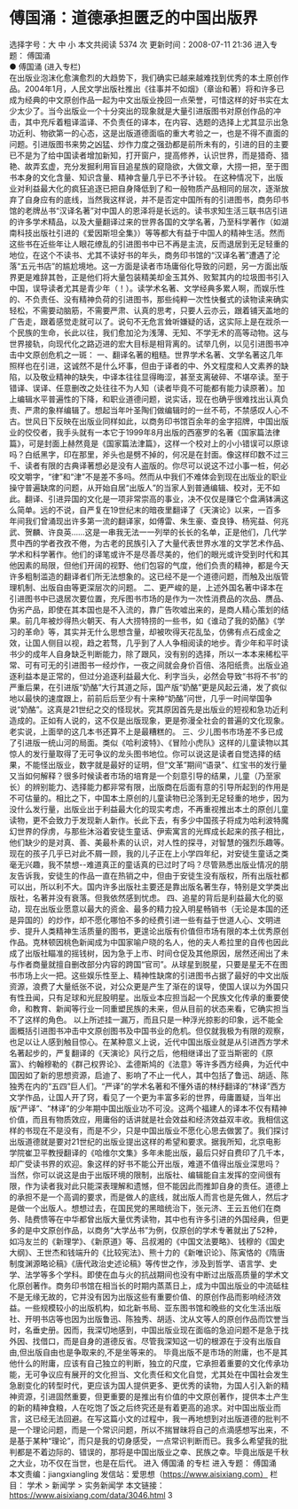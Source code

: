 # 傅国涌：道德承担匮乏的中国出版界

选择字号：大 中 小   本文共阅读 5374 次 更新时间：2008-07-11 21:36
进入专题： 傅国涌  
● 傅国涌 (进入专栏)  
在出版业泡沫化愈演愈烈的大趋势下，我们确实已越来越难找到优秀的本土原创作品。2004年1月，人民文学出版社推出《往事并不如烟》（章诒和著）将和许多已成为经典的中文原创作品一起为中文出版业挽回一点荣誉，可惜这样的好书实在太少太少了。当今出版业一个十分突出的现象就是大量引进版图书对原创作品的冲击，其中充斥着粗译滥译、不负责任的译本，在内容、选题的选择上尤其显示出急功近利、物欲第一的心态，这是出版道德面临的重大考验之一，也是不得不直面的问题。引进版图书来势之凶猛、炒作力度之强劲都是前所未有的，引进的目的主要已不是为了给中国读者增加新知，打开窗户，提高修养，认识世界，而是猎奇、猎艳、故弄玄虚，充分发掘利用盲目追星族的窥隐欲，大做文章，大捞一把，至于图书本身的文化含量、知识含量、精神含量几乎已不予计较。
在这种情况下，出版业对利益最大化的疯狂追逐已把自身降低到了和一般物质产品相同的层次，逐渐放弃了自身应有的底线，当然我这样说，并不是否定中国所有的引进图书，商务印书馆的老牌丛书“汉译名著”对中国人的恩泽将是长远的。读书求知生活三联书店引进的许多学术精品，以及大量翻译过来的世界各国的文学名著，乃至科学著作（如湖南科技出版社引进的《爱因斯坦全集》）等等都大有益于中国人的精神生活。然而这些书在近些年让人眼花缭乱的引进图书中已不再是主流，反而退居到无足轻重的地位，在这个不读书、尤其不读好书的年头，商务印书馆的“汉译名著”遭遇了沦落“五元书店”的尴尬境地。这一方面是读者市场庸俗化导致的问题，另一方面出版界更是难辞其咎，正是他们将大量包装精美却金玉其外、败絮其内的垃圾图书引入中国，误导读者尤其是青少年（！）。读学术名著、文学经典多累人啊，而娱乐性的、不负责任、没有精神负荷的引进图书，那些纯粹一次性快餐式的读物读来确实轻松，不需要动脑筋，不需要严肃、认真的思考，只要人云亦云，跟着铺天盖地的广告走，跟着感觉走就可以了。说句不无危言耸听嫌疑的话，这实际上是在戕杀一个民族的生命，长此以往，我们愈加沦为浅薄、无知、不学无术的高等动物。这与世界接轨，向现代化之路迈进的宏大目标是相背离的。试举几例，以见引进图书冲击中文原创危机之一斑：
一、翻译名著的粗糙。世界学术名著、文学名著这几年照样也在引进，这诚然不是什么坏事，但由于译者的中、外文程度和人文素养的缺陷，以及敬业精神的缺失，中译本往往显得晦涩，甚至支离破碎、不堪卒读。至于错译、误译、任意删改之处往往不为人知（读者毕竟不可能都有能力读原著）。加上编辑水平普遍性的下降，和职业道德问题，说实话，现在也确乎很难找出认真负责、严肃的象样编辑了。想起当年叶圣陶们做编辑时的一丝不苟，不禁感叹人心不古。世风日下反映在出版业同样如此，以商务印书馆百余年的金字招牌，中国出版业的佼佼者，我手头就有一本它于1999年8月出版的西塞罗的名著《国家篇法律篇》，可是封面上赫然竟是《国家篇法津篇》，这样一个校对上的小小错误可以原谅吗？白纸黑字，印在那里，斧头也是劈不掉的，何况是在封面。像这样印数不过三千、读者有限的古典译著想必是没有人盗版的。你尽可以说这不过小事一桩，何必咬文嚼字，“律”和“津”不是差不多吗。然而从中我们不难体会到现在出版业的职业操守普遍缺席的问题，从开始自居“出版人”的当家人到普通编辑、校对，无不如此。翻译、引进异国的文化是一项非常崇高的事业，决不仅仅是赚它个盘满钵满这么简单。远的不说，自严复在19世纪末的暗夜里翻译了《天演论》以来，一百多年间我们曾涌现出许多第一流的翻译家，如傅雷、朱生豪、查良铮、杨宪益、何兆武、贺麟、许良英……这是一串我无法一一列举的长长的名单，正是他们，几代学贯中西的学者孜孜不倦，为古老的民族引入了大量代表世界水准的文学艺术作品、学术和科学著作。他们的译笔或许不是尽善尽美的，他们的眼光或许受到时代和其他因素的局限，但他们开阔的视野、他们包容的气度，他们负责的精神，都是今天许多粗制滥造的翻译者们所无法想象的。这已经不是一个道德问题，而触及出版管理机制、出版自由等更深层次的问题。
二、更严峻的是，上述外国名著中译本在引进图书中已退居次要位置，充斥图书市场的是作为一次性消费品的次品、赝品、伪劣产品，即使在其本国也是不入流的，靠广告吹嘘出来的，是商人精心策划的结果。前几年被炒得热火朝天、有人大捞特捞的一些书，如《谁动了我的奶酪》《学习的革命》等，其实并无什么思想含量，却被吹得天花乱坠，仿佛有点石成金之效，让国人侧目以视，趋之若骛，几乎到了人人争相阅读的地步。青少年和平时读书少的成年人自身缺乏判断能力，除了跟风，没有别的选择，所以一本本来稀松平常、可有可无的引进图书一经炒作，一夜之间就会身价百倍、洛阳纸贵。出版业追逐利益本是正常的，但过分追逐利益最大化、利字当头，必然会导致“书将不书”的严重后果，在引进版“奶酪”大行其道之际，国产版“奶酪”更是风起云涌，发了疯似地以最快的速度跟上，前前后后至少有十来种“奶酪”问世，几乎一时间举国争说“奶酪”。这真是21世纪之交的怪现状。究其原因首先是出版业的短视和急功近利造成的。正如有人说的，这不仅是出版现象，更是弥漫全社会的普遍的文化现象。老实说，上面举的这几本书还算不上是最糟糕的。
三、少儿图书市场差不多已成了引进版一统山河的局面。类似《哈利波特》、《冒险小虎队》这样的儿童读物以其惊人的发行量取得了无可争议的龙头图书地位。你可以说这是读者自觉选择的结果，不能怪出版业，数字就是最好的证明，但“文革”期间“语录”、红宝书的发行量又当如何解释？很多时候读者市场的培育是一个刻意引导的结果，儿童（乃至家长）的辨别能力、选择能力都非常有限，出版商在后面有意的引导所起到的作用是不可估量的。相比之下，中国本土原创的儿童读物已沦落到无足轻重的地步，因为没什么发行量，出版业出于利益最大化的现实考虑，不再重视推出本土的原创儿童读物，更不会致力于发现新人新作。长此下去，有多少中国孩子将成为哈利波特魔幻世界的俘虏，与那些沐浴着安徒生童话、伊索寓言的光辉成长起来的孩子相比，他们缺少的是对真、善、美最朴素的认识，对人性的探寻，对智慧的强烈乐趣等。现在的孩子几乎已对此不屑一顾，我的儿子正在上小学四年纪，对安徒生童话之类毫无兴趣，我不禁想--难道真正的童话真的已过时了吗？尽管熟悉出版业情况的朋友告诉我，安徒生的作品一直在热销之中，但由于安徒生没有版权，所有出版社都可以出，所以利不大。国内许多出版社主要还是靠出版名著生存，特别是文学类出版社，名著并没有衰落。但我依然感到忧虑。
四、追星的背后是利益最大化的驱动，现在出版业愿意以最大的资金、最多的精力投入明星畅销书（无论是本国的还是异国的）的炒作，却不愿化哪怕不多的经费引进一些有益于世道人心、文明进步、提升人类精神生活质量的图书，更遑论出版有价值但市场有限的本土优秀原创作品。克林顿因桃色新闻成为中国家喻户晓的名人，他的夫人希拉里的自传也因此成了出版社瞄准的摇钱树，因为急于上市、时间仓促及其他原因，居然还闹出了未与作者商量就擅自删改部分内容的跨国“官司”。从球星到脱星，只要是星无不在图书市场上火一把。这些娱乐性至上、精神性缺席的引进图书占据了最好的中文出版资源，浪费了大量纸张不说，对公众更是产生了渐在的误导，使国人误以为外国只有性丑闻，只有足球和光屁股明星。出版业本应担当起一个民族文化传承的重要使命，和教育、新闻等行业一同重塑民族的未来，但从目前的状态来看，它确实担当不了这样的角色。
以上所述挂一漏万，而且只是一种浮光掠影的印象，远不能全面概括引进图书冲击中文原创图书及中国书业的危机。但仅就我极为有限的观察，也足以让人感到触目惊心。在某种意义上说，近代中国出版业就是从引进西方学术名著起步的，严复翻译的《天演论》风行之后，他相继译出了亚当斯密的《原富》、约翰穆勒的《群己权界论》、孟德斯鸠的《法意》等许多西方经典，为近代中国因如了新的思想资源，启迪了、影响了不止一代人，其中包括了鲁迅、胡适、陈独秀在内的“五四”巨人们。“严译”的学术名著和不懂外语的林纾翻译的“林译”西方文学作品，让国人开了窍，看见了一个更为丰富多彩的世界，毋庸置疑，当年出版“严译”、“林译”的少年期中国出版业功不可没。这两个福建人的译本不仅有精神价值，而且有物质效应，用庸俗的话讲就是社会效益和经济效益双丰收。我相信这样的书现在不是没有，而是不少，只是中国出版业不愿化心思去做罢了。我们探讨出版道德就是要对21世纪的出版业提出这样的希望和要求。据我所知，北京电影学院崔卫平教授翻译的《哈维尔文集》多年未能出版，最后只好自费印了几千本，却广受读书界的欢迎。象这样的好书不能公开出版，难道不值得出版业深思吗？
当然，你可以说这是由于出版环境的限制，出版社、编辑能自主发挥的空间很有限，作为读者我对此只能深表理解和遗憾，但不能因此而推卸自身的责任。道德上的承担不是一个高调的要求，而是做人的底线，就出版人而言也是先做人，然后才是做一个出版人。想想过去，在国民党的黑暗统治下，张元济、王云五他们在商务、陆费愦等在中华都曾出版大量优秀读物，其中也有许多引进的外国经典，但更多的是中文原创作品，以商务“大学丛书”为例，仅原创的学术专著就出了52种，如冯友兰的《新理学》、《新原道》等、吕叔湘的《中国文法要略》、钱穆的《国史大纲》、王世杰和钱端升的《比较宪法》、熊十力的《新唯识论》、陈寅恪的《隋唐制度渊源略论稿》《唐代政治史述论稿》等传世之作，涉及到哲学、语言学、史学、法学等多个学科。即使在血与火的抗战期间也没有中断过出版高质量的学术文化原创著作。商务印书馆在相当长的时期内蒸蒸日上，成为中国出版业的中流砥柱不是无缘无故的，它并没有因为出版这些有重要价值、的原创作品而影响经济效益。一些规模较小的出版机构，如北新书局、亚东图书馆和晚些的文化生活出版社、开明书店等也因为出版鲁迅、陈独秀、胡适、沈从文等人的原创作品而饮誉当时，名垂史册。因而，我深切地感到，中国出版业现在面临的急迫问题不是急于找外因、找借口，而是自身的道德反省。尽管我深知这一切的根源在于没有出版自由,但出版自由也是争取来的,不是坐等来的。
毕竟出版不是市场的附庸，也不是其他什么的附庸，应该有自己独立的判断，独立的尺度，它承担着重要的文化传承功能，无可争议应有展开的文化担当、文化责任和文化自觉，尤其处在中国社会发生急剧变化的转型时代，更应该为国人提供更多、更优秀的读物，为国人引入新的精神资源，引进固然重要，但更重要的是推出有价值的中文原创著作，提供本土产生的新的精神食粮，人在吃饱了饭之后终究还是有着更高的追求。对中国出版业而言，这已经无法回避。在写这篇小文的过程中，我一再地想到对出版道德的批判不是一个理论问题，而是一个常识问题，所以不揣冒昧将自己的点滴感想写出来，不是基于某种“理论”，而只是我的切身感受，一点常识判断而已。我多么希望我的批判都是不着边际的、错误的，那将是中国出版业之幸、民族之幸。毕竟出版是千秋之大业，功不仅在当世，也是在后代。
进入 傅国涌 的专栏     进入专题： 傅国涌  
本文责编：jiangxiangling
发信站：爱思想（https://www.aisixiang.com）
栏目： 学术 > 新闻学 > 实务新闻学
本文链接：https://www.aisixiang.com/data/3046.html
3